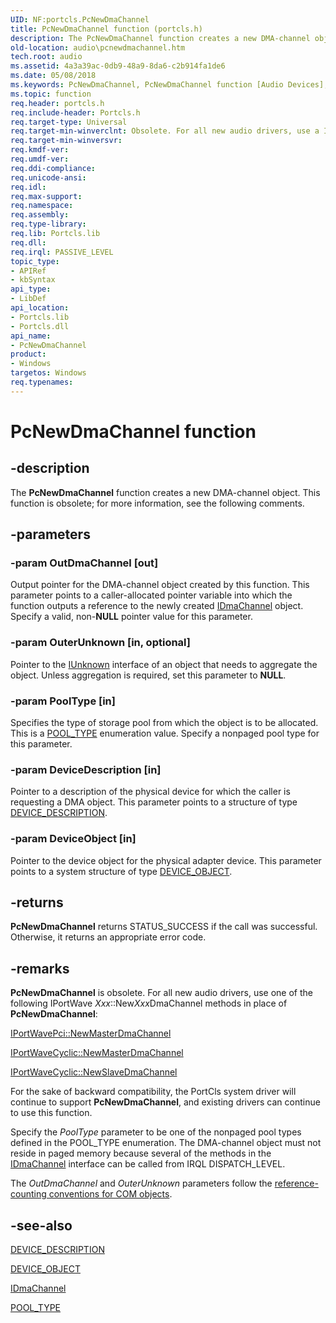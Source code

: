 ```yaml
---
UID: NF:portcls.PcNewDmaChannel
title: PcNewDmaChannel function (portcls.h)
description: The PcNewDmaChannel function creates a new DMA-channel object. This function is obsolete; for more information, see the following comments.
old-location: audio\pcnewdmachannel.htm
tech.root: audio
ms.assetid: 4a3a39ac-0db9-48a9-8da6-c2b914fa1de6
ms.date: 05/08/2018
ms.keywords: PcNewDmaChannel, PcNewDmaChannel function [Audio Devices], audio.pcnewdmachannel, audpc-routines_51deae73-e4dd-4b39-ae73-77cf31f8ec06.xml, portcls/PcNewDmaChannel
ms.topic: function
req.header: portcls.h
req.include-header: Portcls.h
req.target-type: Universal
req.target-min-winverclnt: Obsolete. For all new audio drivers, use a IPortWaveXxx::NewXxxDmaChannel method instead. The PortCls system driver implements the PcNewDmaChannel function in Microsoft Windows 98/Me and in Windows 2000 and later operating systems.
req.target-min-winversvr: 
req.kmdf-ver: 
req.umdf-ver: 
req.ddi-compliance: 
req.unicode-ansi: 
req.idl: 
req.max-support: 
req.namespace: 
req.assembly: 
req.type-library: 
req.lib: Portcls.lib
req.dll: 
req.irql: PASSIVE_LEVEL
topic_type:
- APIRef
- kbSyntax
api_type:
- LibDef
api_location:
- Portcls.lib
- Portcls.dll
api_name:
- PcNewDmaChannel
product:
- Windows
targetos: Windows
req.typenames: 
---
```


# PcNewDmaChannel function


## -description


The <b>PcNewDmaChannel</b> function creates a new DMA-channel object. This function is obsolete; for more information, see the following comments.


## -parameters




### -param OutDmaChannel [out]

Output pointer for the DMA-channel object created by this function. This parameter points to a caller-allocated pointer variable into which the function outputs a reference to the newly created <a href="https://msdn.microsoft.com/library/windows/hardware/ff536547">IDmaChannel</a> object. Specify a valid, non-<b>NULL</b> pointer value for this parameter.


### -param OuterUnknown [in, optional]

Pointer to the <a href="https://msdn.microsoft.com/33f1d79a-33fc-4ce5-a372-e08bda378332">IUnknown</a> interface of an object that needs to aggregate the object. Unless aggregation is required, set this parameter to <b>NULL</b>.


### -param PoolType [in]

Specifies the type of storage pool from which the object is to be allocated. This is a <a href="https://msdn.microsoft.com/library/windows/hardware/ff559707">POOL_TYPE</a> enumeration value. Specify a nonpaged pool type for this parameter.


### -param DeviceDescription [in]

Pointer to a description of the physical device for which the caller is requesting a DMA object. This parameter points to a structure of type <a href="https://msdn.microsoft.com/library/windows/hardware/ff543107">DEVICE_DESCRIPTION</a>.


### -param DeviceObject [in]

Pointer to the device object for the physical adapter device. This parameter points to a system structure of type <a href="https://msdn.microsoft.com/library/windows/hardware/ff543147">DEVICE_OBJECT</a>.


## -returns



<b>PcNewDmaChannel</b> returns STATUS_SUCCESS if the call was successful. Otherwise, it returns an appropriate error code.




## -remarks



<b>PcNewDmaChannel</b> is obsolete. For all new audio drivers, use one of the following IPortWave <i>Xxx</i>::New<i>Xxx</i>DmaChannel methods in place of <b>PcNewDmaChannel</b>:


<a href="https://msdn.microsoft.com/library/windows/hardware/ff536916">IPortWavePci::NewMasterDmaChannel</a>



<a href="https://msdn.microsoft.com/library/windows/hardware/ff536900">IPortWaveCyclic::NewMasterDmaChannel</a>



<a href="https://msdn.microsoft.com/library/windows/hardware/ff536902">IPortWaveCyclic::NewSlaveDmaChannel</a>


For the sake of backward compatibility, the PortCls system driver will continue to support <b>PcNewDmaChannel</b>, and existing drivers can continue to use this function.

Specify the <i>PoolType</i> parameter to be one of the nonpaged pool types defined in the POOL_TYPE enumeration. The DMA-channel object must not reside in paged memory because several of the methods in the <a href="https://msdn.microsoft.com/library/windows/hardware/ff536547">IDmaChannel</a> interface can be called from IRQL DISPATCH_LEVEL.

The <i>OutDmaChannel</i> and <i>OuterUnknown </i>parameters follow the <a href="https://msdn.microsoft.com/e6b19110-37e2-4d23-a528-6393c12ab650">reference-counting conventions for COM objects</a>.




## -see-also




<a href="https://msdn.microsoft.com/library/windows/hardware/ff543107">DEVICE_DESCRIPTION</a>



<a href="https://msdn.microsoft.com/library/windows/hardware/ff543147">DEVICE_OBJECT</a>



<a href="https://msdn.microsoft.com/library/windows/hardware/ff536547">IDmaChannel</a>



<a href="https://msdn.microsoft.com/library/windows/hardware/ff559707">POOL_TYPE</a>
 

 

